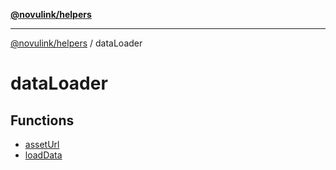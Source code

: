 [**@novulink/helpers**](../README.md)

***

[@novulink/helpers](../README.md) / dataLoader

# dataLoader

## Functions

- [assetUrl](functions/assetUrl.md)
- [loadData](functions/loadData.md)
